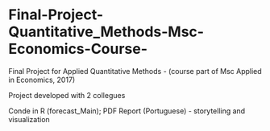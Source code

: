 # Final-Project-Quantitative_Methods-Msc-Economics-Course-

Final Project for Applied Quantitative Methods - (course part of Msc Applied in Economics, 2017)

Project developed with 2 collegues

Conde in R (forecast_Main);
PDF Report (Portuguese) - storytelling and visualization
